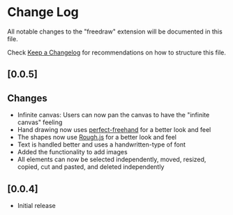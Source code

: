 # Change Log

All notable changes to the "freedraw" extension will be documented in this file.

Check [Keep a Changelog](http://keepachangelog.com/) for recommendations on how to structure this file.

## [0.0.5]

## Changes

- Infinite canvas: Users can now pan the canvas to have the "infinite canvas" feeling
- Hand drawing now uses [perfect-freehand](https://github.com/steveruizok/perfect-freehand) for a better look and feel
- The shapes now use [Rough.js](https://roughjs.com/) for a better look and feel
- Text is handled better and uses a handwritten-type of font
- Added the functionality to add images
- All elements can now be selected independently, moved, resized, copied, cut and pasted, and deleted independently

## [0.0.4]

- Initial release
